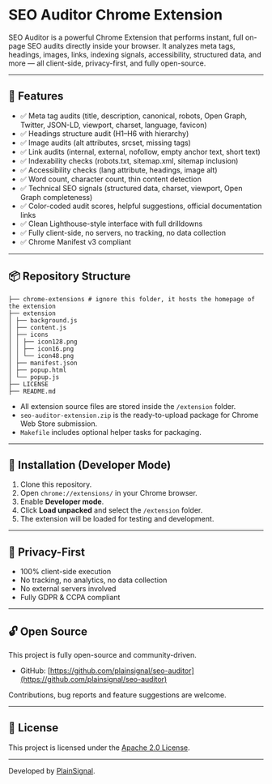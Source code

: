 # SEO Auditor Chrome Extension

SEO Auditor is a powerful Chrome Extension that performs instant, full on-page SEO audits directly inside your browser. It analyzes meta tags, headings, images, links, indexing signals, accessibility, structured data, and more — all client-side, privacy-first, and fully open-source.

---

## 🔧 Features

- ✅ Meta tag audits (title, description, canonical, robots, Open Graph, Twitter, JSON-LD, viewport, charset, language, favicon)
- ✅ Headings structure audit (H1–H6 with hierarchy)
- ✅ Image audits (alt attributes, srcset, missing tags)
- ✅ Link audits (internal, external, nofollow, empty anchor text, short text)
- ✅ Indexability checks (robots.txt, sitemap.xml, sitemap inclusion)
- ✅ Accessibility checks (lang attribute, headings, image alt)
- ✅ Word count, character count, thin content detection
- ✅ Technical SEO signals (structured data, charset, viewport, Open Graph completeness)
- ✅ Color-coded audit scores, helpful suggestions, official documentation links
- ✅ Clean Lighthouse-style interface with full drilldowns
- ✅ Fully client-side, no servers, no tracking, no data collection
- ✅ Chrome Manifest v3 compliant

---

## 📦 Repository Structure

```
├── chrome-extensions # ignore this folder, it hosts the homepage of the extension
├── extension
│ ├── background.js
│ ├── content.js
│ ├── icons
│ │ ├── icon128.png
│ │ ├── icon16.png
│ │ └── icon48.png
│ ├── manifest.json
│ ├── popup.html
│ └── popup.js
├── LICENSE
├── README.md
```


- All extension source files are stored inside the `/extension` folder.
- `seo-auditor-extension.zip` is the ready-to-upload package for Chrome Web Store submission.
- `Makefile` includes optional helper tasks for packaging.

---

## 🚀 Installation (Developer Mode)

1. Clone this repository.
2. Open `chrome://extensions/` in your Chrome browser.
3. Enable **Developer mode**.
4. Click **Load unpacked** and select the `/extension` folder.
5. The extension will be loaded for testing and development.

---

## 🔐 Privacy-First

- 100% client-side execution
- No tracking, no analytics, no data collection
- No external servers involved
- Fully GDPR & CCPA compliant

---

## 🔓 Open Source

This project is fully open-source and community-driven.

- GitHub: [https://github.com/plainsignal/seo-auditor](https://github.com/plainsignal/seo-auditor)

Contributions, bug reports and feature suggestions are welcome.

---

## 📝 License

This project is licensed under the [Apache 2.0 License](LICENSE).

---

Developed by [PlainSignal](https://plainsignal.com/ "privacy-focused simple web analytics").
